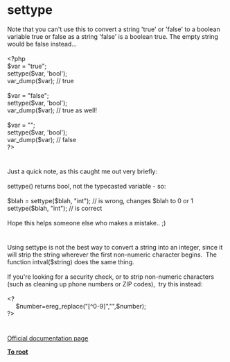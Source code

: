 # settype




<div class="phpcode"><span class="html">
Note that you can&apos;t use this to convert a string &apos;true&apos; or &apos;false&apos; to a boolean variable true or false as a string &apos;false&apos; is a boolean true. The empty string would be false instead...<br><br><span class="default">&lt;?php<br>$var </span><span class="keyword">= </span><span class="string">&quot;true&quot;</span><span class="keyword">;<br></span><span class="default">settype</span><span class="keyword">(</span><span class="default">$var</span><span class="keyword">, </span><span class="string">&apos;bool&apos;</span><span class="keyword">);<br></span><span class="default">var_dump</span><span class="keyword">(</span><span class="default">$var</span><span class="keyword">); </span><span class="comment">// true<br><br></span><span class="default">$var </span><span class="keyword">= </span><span class="string">&quot;false&quot;</span><span class="keyword">;<br></span><span class="default">settype</span><span class="keyword">(</span><span class="default">$var</span><span class="keyword">, </span><span class="string">&apos;bool&apos;</span><span class="keyword">);<br></span><span class="default">var_dump</span><span class="keyword">(</span><span class="default">$var</span><span class="keyword">); </span><span class="comment">// true as well!<br><br></span><span class="default">$var </span><span class="keyword">= </span><span class="string">&quot;&quot;</span><span class="keyword">;<br></span><span class="default">settype</span><span class="keyword">(</span><span class="default">$var</span><span class="keyword">, </span><span class="string">&apos;bool&apos;</span><span class="keyword">);<br></span><span class="default">var_dump</span><span class="keyword">(</span><span class="default">$var</span><span class="keyword">); </span><span class="comment">// false<br></span><span class="default">?&gt;</span>
</span>
</div>
  

#


<div class="phpcode"><span class="html">
Just a quick note, as this caught me out very briefly:<br><br>settype() returns bool, not the typecasted variable - so:<br><br>$blah = settype($blah, &quot;int&quot;); // is wrong, changes $blah to 0 or 1<br>settype($blah, &quot;int&quot;); // is correct<br><br>Hope this helps someone else who makes a mistake.. ;)</span>
</div>
  

#


<div class="phpcode"><span class="html">
Using settype is not the best way to convert a string into an integer, since it will strip the string wherever the first non-numeric character begins.&#xA0; The function intval($string) does the same thing.<br><br>If you&apos;re looking for a security check, or to strip non-numeric characters (such as cleaning up phone numbers or ZIP codes),&#xA0; try this instead:<br><br>&lt;?<br>&#xA0; &#xA0;&#xA0; $number=ereg_replace(&quot;[^0-9]&quot;,&quot;&quot;,$number);<br>?&gt;</span>
</div>
  

#

[Official documentation page](https://www.php.net/manual/en/function.settype.php)

**[To root](/README.md)**